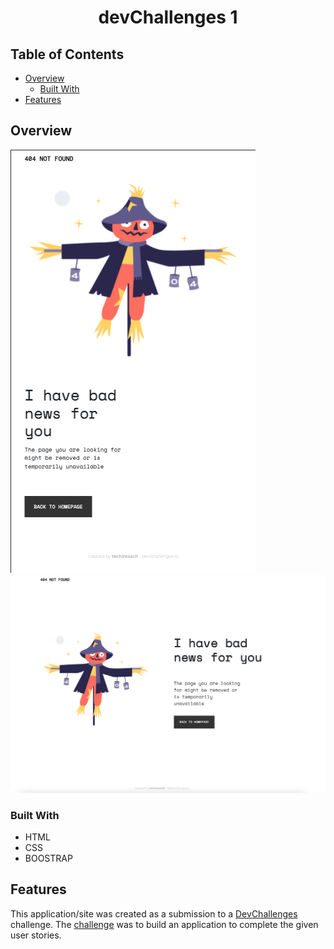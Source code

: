
<h1 align="center">devChallenges 1</h1>


## Table of Contents

- [Overview](#overview)
  - [Built With](#built-with)
- [Features](#features)


## Overview

![screenshot](mobilefirst.png)
![screenshot](desktop.png)


### Built With

- HTML
- CSS
- BOOSTRAP

## Features

This application/site was created as a submission to a [DevChallenges](https://devchallenges.io/challenges) challenge. The [challenge](https://devchallenges.io/challenges/wBunSb7FPrIepJZAg0sY) was to build an application to complete the given user stories.


